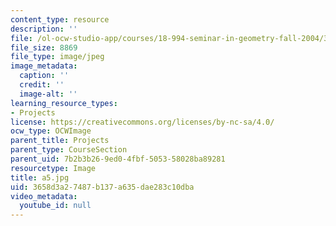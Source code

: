 ```yaml
---
content_type: resource
description: ''
file: /ol-ocw-studio-app/courses/18-994-seminar-in-geometry-fall-2004/3658d3a27487b137a635dae283c10dba_a5.jpg
file_size: 8869
file_type: image/jpeg
image_metadata:
  caption: ''
  credit: ''
  image-alt: ''
learning_resource_types:
- Projects
license: https://creativecommons.org/licenses/by-nc-sa/4.0/
ocw_type: OCWImage
parent_title: Projects
parent_type: CourseSection
parent_uid: 7b2b3b26-9ed0-4fbf-5053-58028ba89281
resourcetype: Image
title: a5.jpg
uid: 3658d3a2-7487-b137-a635-dae283c10dba
video_metadata:
  youtube_id: null
---
```

